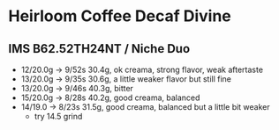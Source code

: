 # Heirloom Coffee Decaf Divine

## IMS B62.52TH24NT / Niche Duo

- 12/20.0g -> 9/52s 30.4g, ok creama, strong flavor, weak aftertaste
- 13/20.0g -> 9/35s 30.6g, a little weaker flavor but still fine
- 13/20.0g -> 9/46s 40.3g, bitter
- 15/20.0g -> 8/28s 40.2g, good creama, balanced
- 14/19.0 -> 8/23s 31.5g, good creama, balanced but a little bit weaker
  - try 14.5 grind
